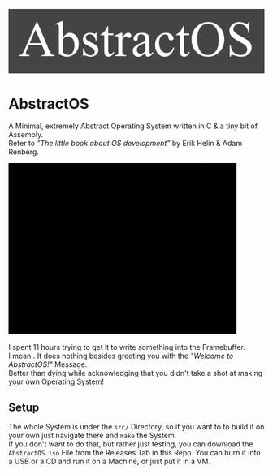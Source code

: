 ![AbstractOS](logo.jpg)

# AbstractOS

A Minimal, extremely Abstract Operating System written in C & a tiny bit of Assembly.  
Refer to *"The little book about OS development"* by Erik Helin & Adam Renberg.

!["Welcome to AbstractOS!"](demo.gif)

I spent 11 hours trying to get it to write something into the Framebuffer.  
I mean.. It does nothing besides greeting you with the *"Welcome to AbstractOS!"* Message.  
Better than dying while acknowledging that you didn't take a shot at making your own Operating System!

## Setup

The whole System is under the `src/` Directory, so if you want to to build it on your own just navigate there and `make` the System.  
If you don't want to do that, but rather just testing, you can download the `AbstractOS.iso` File from the Releases Tab in this Repo. You can burn it into a USB or a CD and run it on a Machine, or just put it in a VM.
